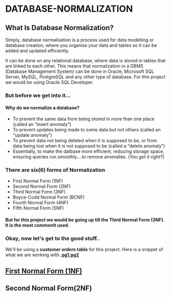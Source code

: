 # DATABASE-NORMALIZATION
## What Is Database Normalization?
Simply, database normalisation is a process used for data modelling or database creation, where you organise your data and tables so it can be added and updated efficiently.

It can be done on any relational database, where data is stored in tables that are linked to each other. This means that normalization in a DBMS (Database Management System) can be done in Oracle, Microsoft SQL Server, MySQL, PostgreSQL and any other type of database.
For this project we would be using Oracle SQL Developer.

### But before we get into it...
#### Why do we normalize a database?
- To prevent the same data from being stored in more than one place (called an “insert anomaly”)
- To prevent updates being made to some data but not others (called an “update anomaly”)
- To prevent data not being deleted when it is supposed to be, or from data being lost when it is not supposed to be (called a “delete anomaly”)
- Essentially, to make the datbase more efficient, reducing storage space, ensuring queries run smoothly....to remove anomalies. (*You get it right?*)

### There are six(6) forms of Normalization

- First Normal Form (1NF)
- Second Normal Form (2NF)
- Third Normal Form (3NF)
- Boyce-Codd Normal Form (BCNF)
- Fourth Normal Form (4NF)
- Fifth Normal Form (5NF)

#### But for this project we would be going up till the Third Normal Form (3NF). It is the most commonlt used.

### Okay, now let's get to the good stuff..
We'll be using a **customer orders table** for this project.
Here is a snippet of what we are working with..[**pg1**](https://github.com/Teekafey/DATABASE-NORMALIZATION/blob/main/DN_files/Cust_orders%201.jpg),[**pg2**](https://github.com/Teekafey/DATABASE-NORMALIZATION/blob/main/DN_files/Cust_orders%202.jpg)


## [First Normal Form (1NF)](https://github.com/Teekafey/DATABASE-NORMALIZATION/blob/main/First%20Normal%20Form.md)

## Second Normal Form(2NF)




